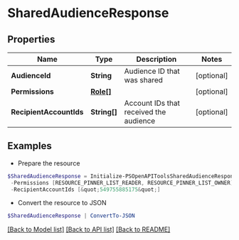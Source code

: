 # SharedAudienceResponse
## Properties

Name | Type | Description | Notes
------------ | ------------- | ------------- | -------------
**AudienceId** | **String** | Audience ID that was shared | [optional] 
**Permissions** | [**Role[]**](Role.md) |  | [optional] 
**RecipientAccountIds** | **String[]** | Account IDs that received the audience | [optional] 

## Examples

- Prepare the resource
```powershell
$SharedAudienceResponse = Initialize-PSOpenAPIToolsSharedAudienceResponse  -AudienceId 2542621871096 `
 -Permissions [RESOURCE_PINNER_LIST_READER, RESOURCE_PINNER_LIST_OWNER] `
 -RecipientAccountIds [&quot;549755885175&quot;]
```

- Convert the resource to JSON
```powershell
$SharedAudienceResponse | ConvertTo-JSON
```

[[Back to Model list]](../README.md#documentation-for-models) [[Back to API list]](../README.md#documentation-for-api-endpoints) [[Back to README]](../README.md)

